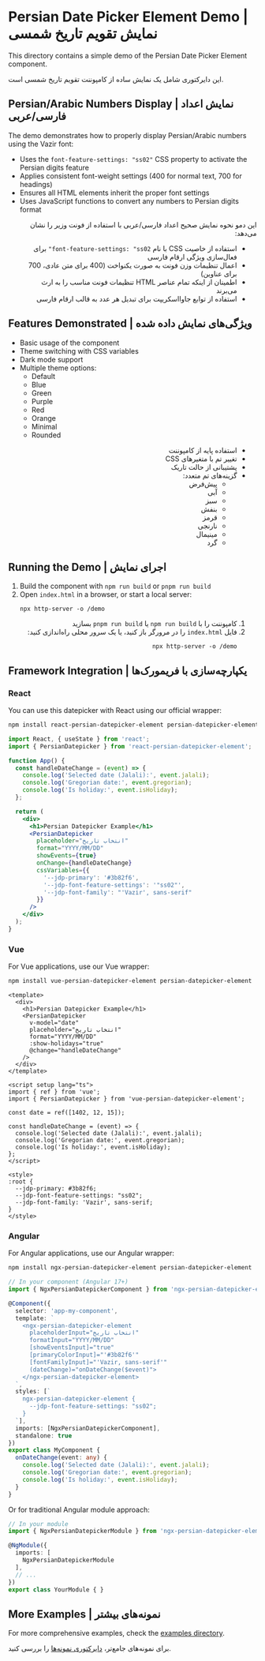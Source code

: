 # Persian Date Picker Element Demo | نمایش تقویم تاریخ شمسی

This directory contains a simple demo of the Persian Date Picker Element component.

این دایرکتوری شامل یک نمایش ساده از کامپوننت تقویم تاریخ شمسی است.

## Persian/Arabic Numbers Display | نمایش اعداد فارسی/عربی

The demo demonstrates how to properly display Persian/Arabic numbers using the Vazir font:

- Uses the `font-feature-settings: "ss02"` CSS property to activate the Persian digits feature
- Applies consistent font-weight settings (400 for normal text, 700 for headings)
- Ensures all HTML elements inherit the proper font settings
- Uses JavaScript functions to convert any numbers to Persian digits format

<div dir="rtl">

این دمو نحوه نمایش صحیح اعداد فارسی/عربی با استفاده از فونت وزیر را نشان می‌دهد:

- استفاده از خاصیت CSS با نام `font-feature-settings: "ss02"` برای فعال‌سازی ویژگی ارقام فارسی
- اعمال تنظیمات وزن فونت به صورت یکنواخت (400 برای متن عادی، 700 برای عناوین)
- اطمینان از اینکه تمام عناصر HTML تنظیمات فونت مناسب را به ارث می‌برند
- استفاده از توابع جاوااسکریپت برای تبدیل هر عدد به قالب ارقام فارسی

</div>

## Features Demonstrated | ویژگی‌های نمایش داده شده

- Basic usage of the component
- Theme switching with CSS variables
- Dark mode support
- Multiple theme options:
  - Default
  - Blue
  - Green
  - Purple
  - Red
  - Orange
  - Minimal
  - Rounded

<div dir="rtl">

- استفاده پایه از کامپوننت
- تغییر تم با متغیرهای CSS
- پشتیبانی از حالت تاریک
- گزینه‌های تم متعدد:
  - پیش‌فرض
  - آبی
  - سبز
  - بنفش
  - قرمز
  - نارنجی
  - مینیمال
  - گرد

</div>

## Running the Demo | اجرای نمایش

1. Build the component with `npm run build` or `pnpm run build`
2. Open `index.html` in a browser, or start a local server:
   ```
   npx http-server -o /demo
   ```

<div dir="rtl">

1. کامپوننت را با `npm run build` یا `pnpm run build` بسازید
2. فایل `index.html` را در مرورگر باز کنید، یا یک سرور محلی راه‌اندازی کنید:
   ```
   npx http-server -o /demo
   ```

</div>

## Framework Integration | یکپارچه‌سازی با فریمورک‌ها

### React

You can use this datepicker with React using our official wrapper:

```bash
npm install react-persian-datepicker-element persian-datepicker-element
```

```jsx
import React, { useState } from 'react';
import { PersianDatepicker } from 'react-persian-datepicker-element';

function App() {
  const handleDateChange = (event) => {
    console.log('Selected date (Jalali):', event.jalali);
    console.log('Gregorian date:', event.gregorian);
    console.log('Is holiday:', event.isHoliday);
  };

  return (
    <div>
      <h1>Persian Datepicker Example</h1>
      <PersianDatepicker
        placeholder="انتخاب تاریخ"
        format="YYYY/MM/DD"
        showEvents={true}
        onChange={handleDateChange}
        cssVariables={{
          '--jdp-primary': '#3b82f6',
          '--jdp-font-feature-settings': '"ss02"',
          '--jdp-font-family': "'Vazir', sans-serif"
        }}
      />
    </div>
  );
}
```

### Vue

For Vue applications, use our Vue wrapper:

```bash
npm install vue-persian-datepicker-element persian-datepicker-element
```

```vue
<template>
  <div>
    <h1>Persian Datepicker Example</h1>
    <PersianDatepicker
      v-model="date"
      placeholder="انتخاب تاریخ"
      format="YYYY/MM/DD"
      :show-holidays="true"
      @change="handleDateChange"
    />
  </div>
</template>

<script setup lang="ts">
import { ref } from 'vue';
import { PersianDatepicker } from 'vue-persian-datepicker-element';

const date = ref([1402, 12, 15]);

const handleDateChange = (event) => {
  console.log('Selected date (Jalali):', event.jalali);
  console.log('Gregorian date:', event.gregorian);
  console.log('Is holiday:', event.isHoliday);
};
</script>

<style>
:root {
  --jdp-primary: #3b82f6;
  --jdp-font-feature-settings: "ss02";
  --jdp-font-family: 'Vazir', sans-serif;
}
</style>
```

### Angular

For Angular applications, use our Angular wrapper:

```bash
npm install ngx-persian-datepicker-element persian-datepicker-element
```

```typescript
// In your component (Angular 17+)
import { NgxPersianDatepickerComponent } from 'ngx-persian-datepicker-element';

@Component({
  selector: 'app-my-component',
  template: `
    <ngx-persian-datepicker-element
      placeholderInput="انتخاب تاریخ"
      formatInput="YYYY/MM/DD"
      [showEventsInput]="true"
      [primaryColorInput]="'#3b82f6'"
      [fontFamilyInput]="'Vazir, sans-serif'"
      (dateChange)="onDateChange($event)">
    </ngx-persian-datepicker-element>
  `,
  styles: [`
    ngx-persian-datepicker-element {
      --jdp-font-feature-settings: "ss02";
    }
  `],
  imports: [NgxPersianDatepickerComponent],
  standalone: true
})
export class MyComponent {
  onDateChange(event: any) {
    console.log('Selected date (Jalali):', event.jalali);
    console.log('Gregorian date:', event.gregorian);
    console.log('Is holiday:', event.isHoliday);
  }
}
```

Or for traditional Angular module approach:

```typescript
// In your module
import { NgxPersianDatepickerModule } from 'ngx-persian-datepicker-element';

@NgModule({
  imports: [
    NgxPersianDatepickerModule
  ],
  // ...
})
export class YourModule { }
```

## More Examples | نمونه‌های بیشتر

For more comprehensive examples, check the [examples directory](../examples/).

برای نمونه‌های جامع‌تر، [دایرکتوری نمونه‌ها](../examples/) را بررسی کنید. 